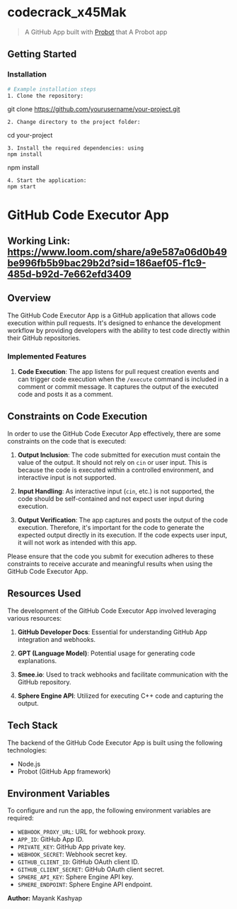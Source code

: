 # codecrack_x45Mak

> A GitHub App built with [Probot](https://github.com/probot/probot) that A Probot app 
## Getting Started
 
### Installation

```bash
# Example installation steps
1. Clone the repository:
   ```
   git clone https://github.com/yourusername/your-project.git
   ```
2. Change directory to the project folder:
   ```
   cd your-project
   ```
3. Install the required dependencies: using
   npm install
   ```
   npm install
   ```
4. Start the application:
   npm start
   ```

# GitHub Code Executor App

## Working Link: https://www.loom.com/share/a9e587a06d0b49be996fb5b9bac29b2d?sid=186aef05-f1c9-485d-b92d-7e662efd3409

## Overview

The GitHub Code Executor App is a GitHub application that allows code execution within pull requests. It's designed to enhance the development workflow by providing developers with the ability to test code directly within their GitHub repositories.

### Implemented Features

1. **Code Execution**: The app listens for pull request creation events and can trigger code execution when the `/execute` command is included in a comment or commit message. It captures the output of the executed code and posts it as a comment.

## Constraints on Code Execution

In order to use the GitHub Code Executor App effectively, there are some constraints on the code that is executed:

1. **Output Inclusion**: The code submitted for execution must contain the value of the output. It should not rely on `cin` or user input. This is because the code is executed within a controlled environment, and interactive input is not supported.

2. **Input Handling**: As interactive input (`cin`, etc.) is not supported, the code should be self-contained and not expect user input during execution.

3. **Output Verification**: The app captures and posts the output of the code execution. Therefore, it's important for the code to generate the expected output directly in its execution. If the code expects user input, it will not work as intended with this app.

Please ensure that the code you submit for execution adheres to these constraints to receive accurate and meaningful results when using the GitHub Code Executor App.


## Resources Used

The development of the GitHub Code Executor App involved leveraging various resources:

1. **GitHub Developer Docs**: Essential for understanding GitHub App integration and webhooks.

2. **GPT (Language Model)**: Potential usage for generating code explanations.

3. **Smee.io**: Used to track webhooks and facilitate communication with the GitHub repository.

4. **Sphere Engine API**: Utilized for executing C++ code and capturing the output.

## Tech Stack

The backend of the GitHub Code Executor App is built using the following technologies:

- Node.js
- Probot (GitHub App framework)

## Environment Variables
To configure and run the app, the following environment variables are required:

- `WEBHOOK_PROXY_URL`: URL for webhook proxy.
- `APP_ID`: GitHub App ID.
- `PRIVATE_KEY`: GitHub App private key.
- `WEBHOOK_SECRET`: Webhook secret key.
- `GITHUB_CLIENT_ID`: GitHub OAuth client ID.
- `GITHUB_CLIENT_SECRET`: GitHub OAuth client secret.
- `SPHERE_API_KEY`: Sphere Engine API key.
- `SPHERE_ENDPOINT`: Sphere Engine API endpoint.

**Author:** Mayank Kashyap
